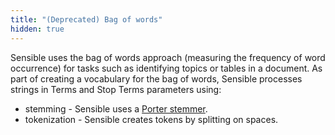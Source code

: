 ```yaml
---
title: "(Deprecated) Bag of words"
hidden: true
---
```


Sensible uses the bag of words approach (measuring the frequency of word occurrence) for tasks such as identifying topics or tables in a document. As part of creating a vocabulary for the bag of words, Sensible processes strings in Terms and Stop Terms parameters using:

- stemming - Sensible uses a [Porter stemmer](https://tartarus.org/martin/PorterStemmer/index.html).
- tokenization - Sensible creates tokens by splitting on spaces.



